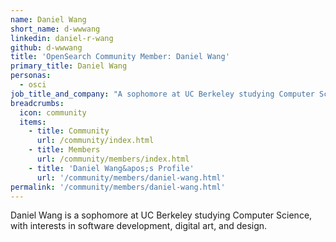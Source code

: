 ```yaml
---
name: Daniel Wang
short_name: d-wwwang
linkedin: daniel-r-wang
github: d-wwwang
title: 'OpenSearch Community Member: Daniel Wang'
primary_title: Daniel Wang
personas:
  - osci
job_title_and_company: "A sophomore at UC Berkeley studying Computer Science"
breadcrumbs:
  icon: community
  items:
    - title: Community
      url: /community/index.html
    - title: Members
      url: /community/members/index.html
    - title: 'Daniel Wang&apos;s Profile'
      url: '/community/members/daniel-wang.html'
permalink: '/community/members/daniel-wang.html'
---
```


Daniel Wang is a sophomore at UC Berkeley studying Computer Science, with interests in software development, digital art, and design.
